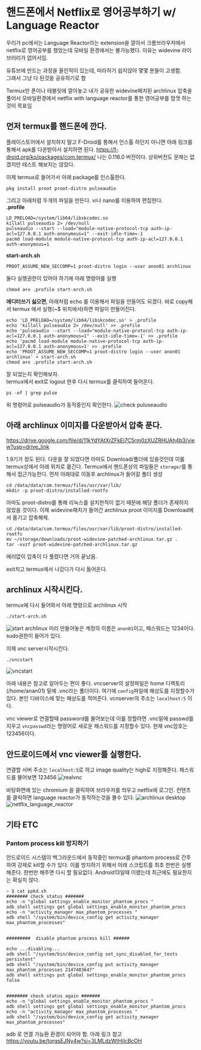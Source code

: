 # 핸드폰에서 Netflix로 영어공부하기 w/ Language Reactor

우리가 pc에서는 Language Reactor라는 extension을 깔아서 크롬브라우저에서 netflix로 영어공부를 했었는데 모바일 환경에서는 불가능했다.
이유는 widevine 라이브러리가 없어서임.  

유튜브에 만드는 과정을 올린적이 있는데, 따라하기 쉽지않아 몇몇 분들이 고생함.  
그래서 그냥 다 된것을 공유하기로 함 

Termux만 폰이나 테블릿에 깔아놓고 내가 공유한 widevine패치된 archlinux 압축을 풀어서 모바일환경에서 netflix with language reactor를 통한 영어공부를 맘껏 하는 것이 목표임 


## 먼저 termux를 핸드폰에 깐다.
플레이스토어에서 설치하지 말고 F-Droid를 통해서 인스톨 하던지 아니면 아래 링크를 통해서 apk를 다운받아서 설치하면 된다. 
https://f-droid.org/ko/packages/com.termux/
나는 0.118.0 버전이다. 상위버전도 문제는 없겠지만 테스트 해보지는 않았다.

이제 termux로 들어가서 아래 package를 인스톨한다.
```
pkg install proot proot-distro pulseaudio
```

그리고 아래처럼 두개의 파일을 만든다. vi나 nano를 이용하여 편집한다.  
**.profile**
```
LD_PRELOAD=/system/lib64/libskcodec.so
killall pulseaudio 2> /dev/null
pulseaudio --start --load="module-native-protocol-tcp auth-ip-acl=127.0.0.1 auth-anonymous=1" --exit-idle-time=-1
pacmd load-module module-native-protocol-tcp auth-ip-acl=127.0.0.1 auth-anonymous=1 
```
**start-arch.sh**
```
PROOT_ASSUME_NEW_SECCOMP=1 proot-distro login --user anon01 archlinux
```
둘다 실행권한이 있어야 하기에 아래 명령어를 실행
```
chmod a+x .profile start-arch.sh
```


**에디터쓰기 싫으면**, 아래처럼 echo 를 이용해서 파일을 만들어도 되겠다. 바로 copy해서 termux 에서 실행(~$ 위치에서)하면 파일이 만들어진다.
```
echo 'LD_PRELOAD=/system/lib64/libskcodec.so' > .profile
echo 'killall pulseaudio 2> /dev/null' >> .profile
echo 'pulseaudio --start --load="module-native-protocol-tcp auth-ip-acl=127.0.0.1 auth-anonymous=1" --exit-idle-time=-1' >> .profile
echo 'pacmd load-module module-native-protocol-tcp auth-ip-acl=127.0.0.1 auth-anonymous=1' >> .profile
echo 'PROOT_ASSUME_NEW_SECCOMP=1 proot-distro login --user anon01 archlinux' > start-arch.sh
chmod a+x .profile start-arch.sh
```

잘 되었는지 확인해보자.  
termux에서 exit로 logout 한후 다시 termux를 클릭하여 들어온다.
```
ps -ef | grep pulse
```
위 명령어로 pulseaudio가 동작중인지 확인한다.
![check puluseaudio](photo_pulseaudio.jpg)


## 아래 archlinux 이미지를 다운받아서 압축 푼다.
https://drive.google.com/file/d/11kYdYAtXrZFkEj7C5rm0zXUZRHUAh4b3/view?usp=drive_link

1.9기가 정도 된다. 다운을 잘 되었다면 아마도 Download/폴더에 있을것인데 이를 termux상에서 아래 위치로 옮긴다. 
Termux에서 핸드폰상의 파일들은 `storage/`를 통해서 접근가능한다. 
먼저 아래대로 이동후 archlinux가 들어갈 폴더 생성
```
cd /data/data/com.termux/files/usr/var/lib/
mkdir -p proot-distro/installed-rootfs
```
아마도 proot-distro를 통해 리눅스를 설치한적이 없기 때문에 해당 폴더가 존재하지 않았을 것이다.
이제 widevine패치가 들어간 archlinux proot 이미지를 Download에서 옮기고 압축해제. 
```
cd /data/data/com.termux/files/usr/var/lib/proot-distro/installed-rootfs
mv ~/storage/downloads/proot-widevine-patched-archlinux.tar.gz .
tar -xvzf proot-widevine-patched-archlinux.tar.gz
```
에러없이 압축이 다 풀렸다면 거의 끝났음.

exit치고 termux에서 나갔다가 다시 들어온다.


## archlinux 시작시킨다.
termux에 다시 들어와서 아래 명령으로 archlinux 시작
```
./start-arch.sh
```
![start archlinux](photo_start-arch.jpg)
미리 만들어놓은 계정의 이름은 `anon01`이고, 패스워드는 1234이다. sudo권한이 들어가 있다.

이제 vnc server시작시킨다.
```
./vncstart
```
![vncstart](photo_vncstart.jpg)

아래 내용은 참고로 알아두는 편이 좋다.
vncserver의 설정파일은 home 디렉토리 (/home/anan01) 밑에 .vnc라는 폴더이다. 여기에 `config`파일에 해상도를 지정할수가 있다.
본인 디바이스에 맞는 해상도를 적어준다.
vcnserver의 주소는 `localhost:5` 이다.


vnc viewer로 연결할때 password를 물어보는데 이를 정할려면 .vnc밑에 passwd를 지우고 `vncpasswd`라는 명령어로 새로운 패스워드를 지정할수 있다.
현재 vnc암호는 123456이다.


## 안드로이드에서 vnc viewer를 실행한다.
연결할 서버 주소는 `localhost:5`로 하고 image quality는 high로 지정해준다. 패스워드를 물어보면 123456
![realvnc](photo_vncviewer.jpg)

바탕화면에 있는 chromium 을 클릭하여 브라우저를 띄우고 netflix에 로그인. 컨텐츠를 클릭하면 language reactor가 동작하는것을 볼수 있다.
![archlinux desktop](photo_archlinux.jpg)
![netflix_language_reactor](photo_netflix.jpg)


## 기타 ETC
### Pantom process kill 방지하기
안드로이드 시스템이 백그라운드에서 동작중인 termux를 phantom process로 간주하여 강제로 kill할 수가 있다. 이를 방지하기 위해서 아래 스크립트를 최초 한번은 실행해준다. 한번만 해주면 다시 할 필요없다. Android13일때 이랬는데 최근에도 필요한지는 확실치 않다.


```
~ $ cat ppkd.sh
######## check status #######
echo -n "global settings_enable_monitor_phantom_procs "
adb shell settings get global settings_enable_monitor_phantom_procs
echo -n "activity_manager max_phantom_processes "
adb shell "/system/bin/device_config get activity_manager max_phantom_processes"


#########  disable phantom process kill ######

echo ...disabling...
adb shell "/system/bin/device_config set_sync_disabled_for_tests persistent"
adb shell "/system/bin/device_config put activity_manager max_phantom_processes 2147483647"
adb shell settings put global settings_enable_monitor_phantom_procs false


######## check status again #######
echo -n "global settings_enable_monitor_phantom_procs "
adb shell settings get global settings_enable_monitor_phantom_procs
echo -n "activity_manager max_phantom_processes "
adb shell "/system/bin/device_config get activity_manager max_phantom_processes"
```

adb 로 연결 가능환 환경이 되어야 함. 아래 링크 참고 
https://youtu.be/tqrgsEJNy4w?si=3LMLdzWtHiIcBcOH